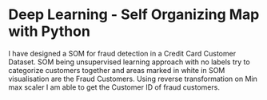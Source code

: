 # Deep Learning - Self Organizing Map with Python

I have designed a SOM for fraud detection in a Credit Card Customer Dataset. SOM being unsupervised learning approach with no labels try to categorize customers together and areas marked in white in SOM visualisation are the Fraud Customers. Using reverse transformation on Min max scaler I am able to get the Customer ID of fraud customers.
